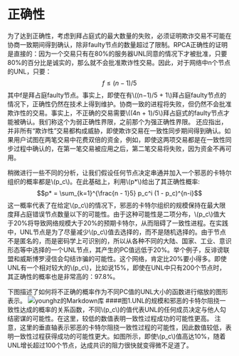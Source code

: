 <script type="text/javascript" src="http://cdn.mathjax.org/mathjax/latest/MathJax.js?config=default"></script>
# 正确性

为了达到正确性，考虑到拜占庭式的最大数量的失败，必须证明欺诈交易不可能在协商一致期间得到确认，除非faulty节点的数量超过了限制。RPCA正确性的证明是直接的：因为一个交易只有在80%的服务器UNL同意的情况下才被批准，只要80%的百分比是诚实的，那么就不会批准欺诈性交易。因此，对于网络中n个节点的UNL，只要：
$$f \leq (n - 1) / 5$$
其中f是拜占庭faulty节点。事实上，即使在有\\((n−1)/5 + 1\\)拜占庭faulty节点的情况下，正确性仍然在技术上得到维护。协商一致的进程将失败，但仍然不会批准欺诈性的交易。事实上，不正确的交易需要\\((4n + 1)/5\\)拜占庭式的faulty节点才能被确认。我们称这个为弱正确性界限，之前那个为强正确性界限。
还应指出，并非所有“欺诈性”交易都构成威胁，即使欺诈交易在一致性同步期间得到确认。如果用户试图在两笔交易中花费双倍的资金，例如，即使这两项交易都是在一致性同步过程中确认的，在第一笔交易被应用之后，第二笔交易将失败，因为资金不再可用。

稍微进行一些不同的分析，让我们假设任何节点决定串通并加入一个邪恶的卡特尔组织的概率都是\\(p_c\\)。在此基础上，利用\\(p*\\)给出了其正确性概率:
$$p* = \sum_{k=1}^{\frac{n - 1}5} p_c^i (1 - p_c)^{n-i}$$
这一概率代表了在给定\\(p_c\\)的情况下，邪恶的卡特尔组织的规模保持在最大限度拜占庭错误节点数量以下的可能性。由于这种可能性是二项分布，\\(p_c\\)值大于20%将导致网络规模大于20%的预期卡特尔，从而阻碍了一致性进程。在实践中，UNL节点是为了尽量减少\\(p_c\\)值去选择的，而不是随机选择的。由于节点不是匿名的，而是密码学上可识别的，所以从各种不同的大陆、国家、工业、意识形态等中选择的一个UNL节点，其产生的PC值远低于20%。举个例子，反诽谤联盟和威斯博罗浸信会勾结诈骗的可能性。这个网络，肯定比20%要小得多。即使UNL有一个相对较大的\\(p_c\\)，比如说15%，即使在UNL中只有200个节点时，其正确性的概率也是非常高的：97.8%。

下图描述了如何将不正确的概率作为不同PC值的UNL大小的函数进行缩放的图形表示。
![younghz的Markdown库](/asserts/1.bmp "图一")
####图1.UNL的规模和邪恶的卡特尔阻挠一致性达成的概率的关系函数，不同\\(p_c\\)的值代表UNL的任何成员决定与他人勾结密谋的可能性。在这里，较低的数值表明一致性过程成功的可能性更高。
注意，这里的垂直轴表示邪恶的卡特尔阻挠一致性过程的可能性，因此数值较低，表明一致性过程获得成功的可能性更大。如图所示，即使\\(p_c\\)值高达10%，随着UNL增长超过100个节点，达成共识的阻力很快就变得微不足道了。
